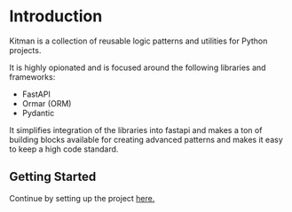 # Introduction

Kitman is a collection of reusable logic patterns and utilities for Python projects.

It is highly opionated and is focused around the following libraries and frameworks:

- FastAPI
- Ormar (ORM)
- Pydantic

It simplifies integration of the libraries into fastapi and makes a ton of building blocks available for creating advanced patterns and makes it easy to keep a high code standard.

## Getting Started

Continue by setting up the project [here.](getting_started.md)
